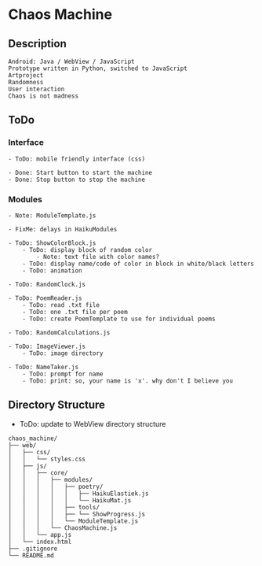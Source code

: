 # Chaos Machine


## Description
    Android: Java / WebView / JavaScript 
    Prototype written in Python, switched to JavaScript
    Artproject
    Randomness
    User interaction
    Chaos is not madness


## ToDo

### Interface
    - ToDo: mobile friendly interface (css)

    - Done: Start button to start the machine
    - Done: Stop button to stop the machine


### Modules
    - Note: ModuleTemplate.js
    
    - FixMe: delays in HaikuModules

    - ToDo: ShowColorBlock.js
        - ToDo: display block of random color
            - Note: text file with color names?
        - ToDo: display name/code of color in block in white/black letters
        - ToDo: animation

    - ToDo: RandomClock.js

    - ToDo: PoemReader.js
        - ToDo: read .txt file
        - ToDo: one .txt file per poem
        - ToDo: create PoemTemplate to use for individual poems

    - ToDo: RandomCalculations.js

    - ToDo: ImageViewer.js
        - ToDo: image directory

    - ToDo: NameTaker.js
        - ToDo: prompt for name
        - ToDo: print: so, your name is 'x'. why don't I believe you


## Directory Structure
- ToDo: update to WebView directory structure

```
chaos_machine/
├── web/
│   ├── css/
│   │   └── styles.css
│   ├── js/
│   │   ├── core/
│   │   │   ├── modules/
│   │   │   │   ├── poetry/
│   │   │   │   │   ├── HaikuElastiek.js
│   │   │   │   │   └── HaikuMat.js
│   │   │   │   ├── tools/
│   │   │   │   ├── └── ShowProgress.js
│   │   │   │   └── ModuleTemplate.js
│   │   │   └── ChaosMachine.js
│   │   └── app.js
│   └── index.html
├── .gitignore
└── README.md
```
